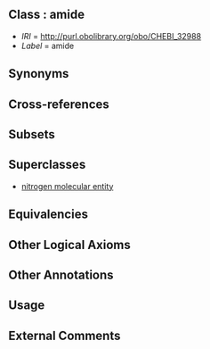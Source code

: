 
## Class : amide

 * *IRI* = http://purl.obolibrary.org/obo/CHEBI_32988
 * *Label* = amide

## Synonyms


## Cross-references


## Subsets


## Superclasses

 * [nitrogen molecular entity](../../CHEBI/43/CHEBI_51143.md)

## Equivalencies


## Other Logical Axioms


## Other Annotations


## Usage


## External Comments


